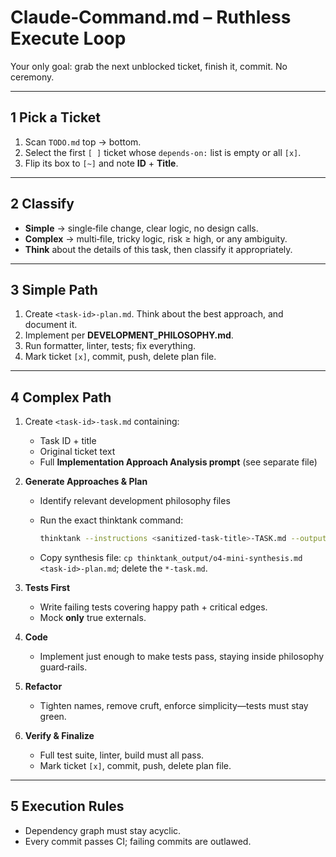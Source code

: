 # Claude‑Command.md – Ruthless Execute Loop

Your only goal: grab the next unblocked ticket, finish it, commit. No ceremony.

---

## 1 Pick a Ticket
1. Scan `TODO.md` top → bottom.
2. Select the first `[ ]` ticket whose `depends‑on:` list is empty or all `[x]`.
3. Flip its box to `[~]` and note **ID** + **Title**.

---

## 2 Classify
- **Simple** → single‑file change, clear logic, no design calls.
- **Complex** → multi‑file, tricky logic, risk ≥ high, or any ambiguity.
- **Think** about the details of this task, then classify it appropriately.

---

## 3 Simple Path
1. Create `<task‑id>-plan.md`. Think about the best approach, and document it.
3. Implement per **DEVELOPMENT_PHILOSOPHY.md**.
4. Run formatter, linter, tests; fix everything.
5. Mark ticket `[x]`, commit, push, delete plan file.

---

## 4 Complex Path
1. Create `<task‑id>-task.md` containing:
   - Task ID + title
   - Original ticket text
   - Full **Implementation Approach Analysis prompt** (see separate file)

2. **Generate Approaches & Plan**
   - Identify relevant development philosophy files
   - Run the exact thinktank command:

     ```bash
     thinktank --instructions <sanitized-task-title>-TASK.md --output-dir thinktank_output --synthesis-model o4-mini --model gemini-2.5-pro-preview-03-25 --model o4-mini --model openrouter/deepseek/deepseek-r1 [relevant development philosophy files] [top-ten-other-relevant-files]
     ```

   - Copy synthesis file: `cp thinktank_output/o4-mini-synthesis.md <task‑id>-plan.md`; delete the `*-task.md`.

3. **Tests First**
   - Write failing tests covering happy path + critical edges.
   - Mock **only** true externals.

4. **Code**
   - Implement just enough to make tests pass, staying inside philosophy guard‑rails.

5. **Refactor**
   - Tighten names, remove cruft, enforce simplicity—tests must stay green.

6. **Verify & Finalize**
   - Full test suite, linter, build must all pass.
   - Mark ticket `[x]`, commit, push, delete plan file.

---

## 5 Execution Rules
- Dependency graph must stay acyclic.
- Every commit passes CI; failing commits are outlawed.

